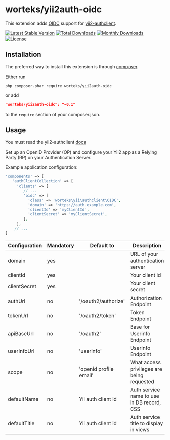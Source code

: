 # worteks/yii2auth-oidc

This extension adds [OIDC](https://openid.net/specs/openid-connect-core-1_0.html) support for [yii2-authclient](https://github.com/yiisoft/yii2-authclient).

[![Latest Stable Version](https://poser.pugx.org/worteks/yii2auth-oidc/v/stable)](https://packagist.org/packages/worteks/yii2auth-oidc)
[![Total Downloads](https://poser.pugx.org/worteks/yii2auth-oidc/downloads)](https://packagist.org/packages/worteks/yii2auth-oidc)
[![Monthly Downloads](https://poser.pugx.org/worteks/yii2auth-oidc/d/monthly)](https://packagist.org/packages/worteks/yii2auth-oidc)
[![License](https://poser.pugx.org/worteks/yii2auth-oidc/license)](https://packagist.org/packages/worteks/yii2auth-oidc)

## Installation

The preferred way to install this extension is through [composer](http://getcomposer.org/download/).

Either run

```
php composer.phar require worteks/yii2auth-oidc
```

or add

```json
"worteks/yii2auth-oidc": "~0.1"
```

to the `require` section of your composer.json.

## Usage

You must read the yii2-authclient [docs](https://github.com/yiisoft/yii2/blob/master/docs/guide/security-auth-clients.md)

Set up an OpenID Provider (OP) and configure your Yii2 app as a Relying Party (RP) on your Authentication Server.

Example application configuration:

```php
'components' => [
   'authClientCollection' => [
     'clients' => [
        // ...
        'oidc' => [
          'class' => 'worteks\yii\authclient\OIDC',
          'domain' => 'https://auth.example.com',
          'clientId' => 'myClientId',
          'clientSecret' => 'myClientSecret',
        ],
     ],
    // ...
]
```

| Configuration   | Mandatory | Default to             | Description                                |
|-----------------|-----------|------------------------|--------------------------------------------|
| domain          | yes       |                        | URL of your authentication server          |
| clientId        | yes       |                        | Your client id                             |
| clientSecret    | yes       |                        | Your client secret                         |
| authUrl         | no        | '/oauth2/authorize'    | Authorization Endpoint                     |
| tokenUrl        | no        | '/oauth2/token'        | Token Endpoint                             |
| apiBaseUrl      | no        | '/oauth2'              | Base for Userinfo Endpoint                 |
| userInfoUrl     | no        | 'userinfo'             | Userinfo Endpoint                          |
| scope           | no        | 'openid profile email' | What access privileges are being requested |
| defaultName     | no        | Yii auth client id     | Auth service name to use in DB record, CSS |
| defaultTitle    | no        | Yii auth client id     | Auth service title to display in views     |
